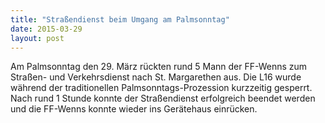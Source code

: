 ```yaml
---
title: "Straßendienst beim Umgang am Palmsonntag"
date: 2015-03-29
layout: post
---
```


Am Palmsonntag den 29. März rückten rund 5 Mann der FF-Wenns zum Straßen- und Verkehrsdienst nach St. Margarethen aus. Die L16 wurde während der traditionellen Palmsonntags-Prozession kurzzeitig gesperrt. Nach rund 1 Stunde konnte der Straßendienst erfolgreich beendet werden und die FF-Wenns konnte wieder ins Gerätehaus einrücken.